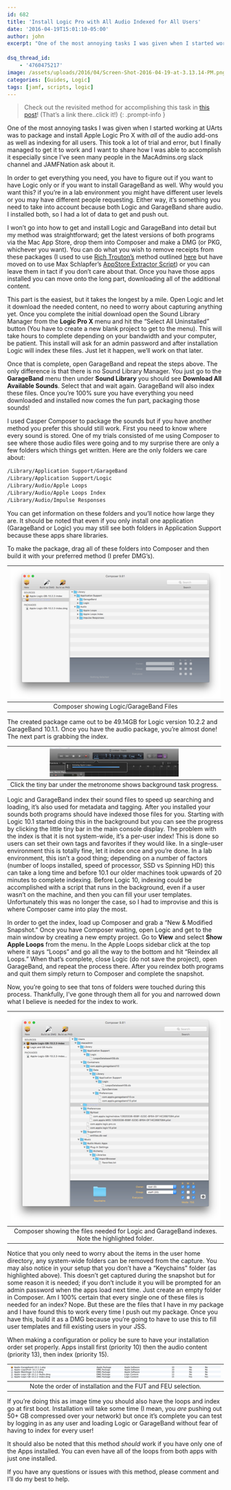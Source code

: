 ```yaml
---
id: 682
title: 'Install Logic Pro with All Audio Indexed for All Users'
date: '2016-04-19T15:01:10-05:00'
author: john
excerpt: "One of the most annoying tasks I was given when I started working at UArts was to package and install Apple Logic Pro X with all of the audio add-ons as well as indexing for all users.  This took a lot of trial and error, but I finally managed to get it to work and I want to share how I was able to accomplish it especially since I've seen many people in the MacAdmins.org slack channel and JAMFNation ask about it.\r\n\r\nIn order to get everything you need, you have to figure out if you want to have Logic only or if you want to install GarageBand as well.  Why would you want this?  if you're in a lab environment you might have different user levels or you may have different people requesting.  Either way, it's something you need to take into account because both Logic and GarageBand share audio.  I installed both, so I had a lot of data to get and push out."

dsq_thread_id:
    - '4760475217'
image: /assets/uploads/2016/04/Screen-Shot-2016-04-19-at-3.13.14-PM.png
categories: [Guides, Logic]
tags: [jamf, scripts, logic]
---
```


> Check out the revisited method for accomplishing this task in [this post](/posts/revisiting-apple-logic-content-and-indexing/)! (That’s a link there..click it!)
{: .prompt-info }

One of the most annoying tasks I was given when I started working at UArts was to package and install Apple Logic Pro X with *all* of the audio add-ons as well as indexing for all users. This took a lot of trial and error, but I finally managed to get it to work and I want to share how I was able to accomplish it especially since I’ve seen many people in the MacAdmins.org slack channel and JAMFNation ask about it.

In order to get everything you need, you have to figure out if you want to have Logic only or if you want to install GarageBand as well. Why would you want this? if you’re in a lab environment you might have different user levels or you may have different people requesting. Either way, it’s something you need to take into account because both Logic and GarageBand share audio. I installed both, so I had a lot of data to get and push out.

I won’t go into how to get and install Logic and GarageBand into detail but my method was straightforward; get the latest versions of both programs via the Mac App Store, drop them into Composer and make a DMG (or PKG, whichever you want). You can do what you wish to remove receipts from these packages (I used to use [Rich Trouton’s](https://derflounder.wordpress.com/) method outlined [here](https://derflounder.wordpress.com/2013/08/22/downloading-apples-server-app-installer-package/) but have moved on to use Max Schlapfer’s [AppStore Extractor Script](https://github.com/maxschlapfer/MacAdminHelpers)) or you can leave them in tact if you don’t care about that. Once you have those apps installed you can move onto the long part, downloading all of the additional content.

This part is the easiest, but it takes the longest by a mile. Open Logic and let it download the needed content, no need to worry about capturing anything yet. Once you complete the initial download open the Sound Library Manager from the **Logic Pro X** menu and hit the “Select All Uninstalled” button (You have to create a new blank project to get to the menu). This will take hours to complete depending on your bandwidth and your computer, be patient. This install will ask for an admin password and after installation Logic will index these files. Just let it happen, we’ll work on that later.

Once that is complete, open GarageBand and repeat the steps above. The only difference is that there is no Sound Library Manager. You just go to the **GarageBand** menu then under **Sound Library** you should see **Download All Available Sounds**. Select that and wait again. GarageBand will also index these files. Once you’re 100% sure you have everything you need downloaded and installed now comes the fun part, packaging those sounds!

I used Casper Composer to package the sounds but if you have another method you prefer this should still work. First you need to know where every sound is stored. One of my trials consisted of me using Composer to see where those audio files were going and to my surprise there are only a few folders which things get written. Here are the only folders we care about:

```bash
/Library/Application Support/GarageBand
/Library/Application Support/Logic
/Library/Audio/Apple Loops
/Library/Audio/Apple Loops Index
/Library/Audio/Impulse Responses
```

You can get information on these folders and you’ll notice how large they are. It should be noted that even if you only install one application (GarageBand or Logic) you may still see both folders in Application Support because these apps share libraries.

To make the package, drag all of these folders into Composer and then build it with your preferred method (I prefer DMG’s).

|[![Composer showing Logic/GarageBand Files](/assets/uploads/2016/04/Screen-Shot-2016-04-19-at-3.13.14-PM-1024x639.png?resize=648%2C404)](/assets/uploads/2016/04/Screen-Shot-2016-04-19-at-3.13.14-PM.png)|
|:--:|
|Composer showing Logic/GarageBand Files|

The created package came out to be 49.14GB for Logic version 10.2.2 and GarageBand 10.1.1. Once you have the audio package, you’re almost done! The next part is grabbing the index.

|[![Showing the indexing progress in Logic](/assets/uploads/2016/04/Screen-Shot-2016-04-19-at-3.26.55-PM-300x67.png?resize=300%2C67)](/assets/uploads/2016/04/Screen-Shot-2016-04-19-at-3.26.55-PM.png)|
|:--:|
|Click the tiny bar under the metronome shows background task progress.|

Logic and GarageBand index their sound files to speed up searching and loading, it’s also used for metadata and tagging. After you installed your sounds both programs should have indexed those files for you. Starting with Logic 10.1 started doing this in the background but you can see the progress by clicking the little tiny bar in the main console display. The problem with the index is that it is not system-wide, it’s a per-user index! This is done so users can set their own tags and favorites if they would like. In a single-user environment this is totally fine, let it index once and you’re done. In a lab environment, this isn’t a good thing; depending on a number of factors (number of loops installed, speed of processor, SSD vs Spinning HD) this can take a long time and before 10.1 our older machines took upwards of 20 minutes to complete indexing. Before Logic 10, indexing could be accomplished with a script that runs in the background, even if a user wasn’t on the machine, and then you can fill your user templates. Unfortunately this was no longer the case, so I had to improvise and this is where Composer came into play the most.

In order to get the index, load up Composer and grab a “New &amp; Modified Snapshot.” Once you have Composer waiting, open Logic and get to the main window by creating a new empty project. Go to **View** and select **Show Apple Loops** from the menu. In the Apple Loops sidebar click at the top where it says “Loops” and go all the way to the bottom and hit “Reindex all Loops.” When that’s complete, close Logic (do not save the project), open GarageBand, and repeat the process there. After you reindex both programs and quit them simply return to Composer and complete the snapshot.

Now, you’re going to see that tons of folders were touched during this process. Thankfully, I’ve gone through them all for you and narrowed down what I believe is needed for the index to work.

|[![Composer showing the files needed for Logic and GarageBand indexes.](/assets/uploads/2016/04/Screen-Shot-2016-04-19-at-3.42.53-PM.png?resize=648%2C647)](/assets/uploads/2016/04/Screen-Shot-2016-04-19-at-3.42.53-PM.png)|
|:--:|
|Composer showing the files needed for Logic and GarageBand indexes. Note the highlighted folder.|

Notice that you only need to worry about the items in the user home directory, any system-wide folders can be removed from the capture. You may also notice in your setup that you don’t have a “Keychains” folder (as highlighted above). This doesn’t get captured during the snapshot but for some reason it is needed; if you don’t include it you will be prompted for an admin password when the apps load next time. Just create an empty folder in Composer. Am I 100% certain that every single one of these files is needed for an index? Nope. But these are the files that I have in my package and I have found this to work every time I push out my package. Once you have this, build it as a DMG because you’re going to have to use this to fill user templates and fill existing users in your JSS.

When making a configuration or policy be sure to have your installation order set properly. Apps install first (priority 10) then the audio content (priority 13), then index (priority 15).

|[![Admin showing FUT and FEU active on the packages.](/assets/uploads/2016/04/Screen-Shot-2016-04-19-at-3.55.20-PM.png?resize=648%2C38)](/assets/uploads/2016/04/Screen-Shot-2016-04-19-at-3.55.20-PM.png)|
|:--:|
|Note the order of installation and the FUT and FEU selection.|

If you’re doing this as image time you should also have the loops and index go at first boot. Installation will take some time (I mean, you *are* pushing out 50+ GB compressed over your network) but once it’s complete you can test by logging in as any user and loading Logic or GarageBand without fear of having to index for every user!

It should also be noted that this method *should* work if you have only one of the Apps installed. You can even have all of the loops from both apps with just one installed.

If you have any questions or issues with this method, please comment and I’ll do my best to help.
